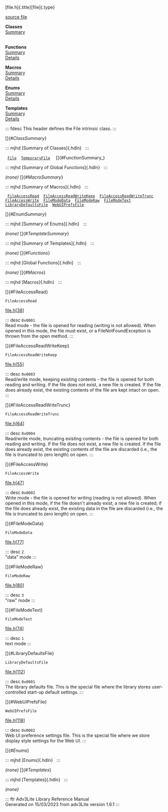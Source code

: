 [file.h]{.title}[file]{.type}

[source file](../source/file.h.html)

**Classes**\
[Summary](#_ClassSummary_)\
 

**Functions**\
[Summary](#_FunctionSummary_)\
[Details](#_Functions_)

**Macros**\
[Summary](#_MacroSummary_)\
[Details](#_Macros_)

**Enums**\
[Summary](#_EnumSummary_)\
[Details](#_Enums_)

**Templates**\
[Summary](#_TemplateSummary_)\
[Details](#_Templates_)

::: fdesc
This header defines the File intrinsic class.
:::

[]{#_ClassSummary_}

::: mjhd
[Summary of Classes]{.hdln}  
:::

` `[`File`](../object/File.html)`  `[`TemporaryFile`](../object/TemporaryFile.html)`  `
[]{#FunctionSummary_}

::: mjhd
[Summary of Global Functions]{.hdln}  
:::

*(none)* []{#_MacroSummary_}

::: mjhd
[Summary of Macros]{.hdln}  
:::

` `[`FileAccessRead`](#FileAccessRead)`  `[`FileAccessReadWriteKeep`](#FileAccessReadWriteKeep)`  `[`FileAccessReadWriteTrunc`](#FileAccessReadWriteTrunc)`  `[`FileAccessWrite`](#FileAccessWrite)`  `[`FileModeData`](#FileModeData)`  `[`FileModeRaw`](#FileModeRaw)`  `[`FileModeText`](#FileModeText)`  `[`LibraryDefaultsFile`](#LibraryDefaultsFile)`  `[`WebUIPrefsFile`](#WebUIPrefsFile)`  `

[]{#_EnumSummary_}

::: mjhd
[Summary of Enums]{.hdln}  
:::

*(none)* []{#_TemplateSummary_}

::: mjhd
[Summary of Templates]{.hdln}  
:::

*(none)* []{#_Functions_}

::: mjhd
[Global Functions]{.hdln}  
:::

*(none)* []{#_Macros_}

::: mjhd
[Macros]{.hdln}  
:::

[]{#FileAccessRead}

`FileAccessRead`

[file.h](../file/file.h.html)\[[38](../source/file.h.html#38)\]

::: desc
`0x0001`\
Read mode - the file is opened for reading (writing is not allowed).
When opened in this mode, the file must exist, or a
FileNotFoundException is thrown from the open method.
:::

[]{#FileAccessReadWriteKeep}

`FileAccessReadWriteKeep`

[file.h](../file/file.h.html)\[[55](../source/file.h.html#55)\]

::: desc
`0x0003`\
Read/write mode, keeping existing contents - the file is opened for both
reading and writing. If the file does not exist, a new file is created.
If the file does already exist, the existing contents of the file are
kept intact on open.
:::

[]{#FileAccessReadWriteTrunc}

`FileAccessReadWriteTrunc`

[file.h](../file/file.h.html)\[[64](../source/file.h.html#64)\]

::: desc
`0x0004`\
Read/write mode, truncating existing contents - the file is opened for
both reading and writing. If the file does not exist, a new file is
created. If the file does already exist, the existing contents of the
file are discarded (i.e., the file is truncated to zero length) on open.
:::

[]{#FileAccessWrite}

`FileAccessWrite`

[file.h](../file/file.h.html)\[[47](../source/file.h.html#47)\]

::: desc
`0x0002`\
Write mode - the file is opened for writing (reading is not allowed).
When opened in this mode, if the file doesn\'t already exist, a new file
is created; if the file does already exist, the existing data in the
file are discarded (i.e., the file is truncated to zero length) on open.
:::

[]{#FileModeData}

`FileModeData`

[file.h](../file/file.h.html)\[[77](../source/file.h.html#77)\]

::: desc
`2`\
\"data\" mode
:::

[]{#FileModeRaw}

`FileModeRaw`

[file.h](../file/file.h.html)\[[80](../source/file.h.html#80)\]

::: desc
`3`\
\"raw\" mode
:::

[]{#FileModeText}

`FileModeText`

[file.h](../file/file.h.html)\[[74](../source/file.h.html#74)\]

::: desc
`1`\
text mode
:::

[]{#LibraryDefaultsFile}

`LibraryDefaultsFile`

[file.h](../file/file.h.html)\[[112](../source/file.h.html#112)\]

::: desc
`0x0001`\
The library defaults file. This is the special file where the library
stores user-controlled start-up default settings.
:::

[]{#WebUIPrefsFile}

`WebUIPrefsFile`

[file.h](../file/file.h.html)\[[118](../source/file.h.html#118)\]

::: desc
`0x0002`\
Web UI preference settings file. This is the special file where we store
display style settings for the Web UI.
:::

[]{#_Enums_}

::: mjhd
[Enums]{.hdln}  
:::

*(none)* []{#_Templates_}

::: mjhd
[Templates]{.hdln}  
:::

*(none)*

::: ftr
Adv3Lite Library Reference Manual\
Generated on 15/03/2023 from adv3Lite version 1.6.1
:::
